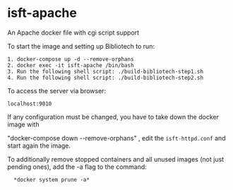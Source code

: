 # isft-apache
An Apache docker file with cgi script support

To start the image and setting up Bibliotech to run: 

    1. docker-compose up -d --remove-orphans
    2. docker exec -it isft-apache /bin/bash
    3. Run the following shell script: ./build-bibliotech-step1.sh
    4. Run the following shell script: ./build-bibliotech-step2.sh

To access the server via browser: 

    localhost:9010

If any configuration must be changed, you have to take down the docker image with

"docker-compose down --remove-orphans" ,  edit the `isft-httpd.conf` and start again the image.

To additionally remove stopped containers and all unused images (not just pending ones), add the -a flag to the command:

      *docker system prune -a*